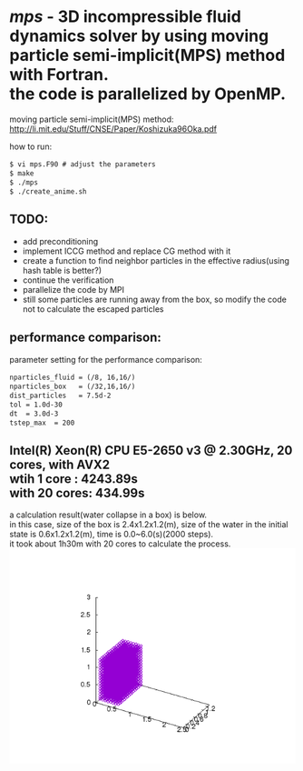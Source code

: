 *mps* - 3D incompressible fluid dynamics solver by using moving particle semi-implicit(MPS) method with Fortran.  
        the code is parallelized by OpenMP.
======
moving particle semi-implicit(MPS) method: http://li.mit.edu/Stuff/CNSE/Paper/Koshizuka96Oka.pdf  
  
how to run:  
~~~~
$ vi mps.F90 # adjust the parameters  
$ make  
$ ./mps  
$ ./create_anime.sh  
~~~~
  
TODO:  
---
- add preconditioning
- implement ICCG method and replace CG method with it
- create a function to find neighbor particles in the effective radius(using hash table is better?)
- continue the verification
- parallelize the code by MPI
- still some particles are running away from the box, so modify the code not to calculate the escaped particles

performance comparison:
---
parameter setting for the performance comparison:  
~~~~
nparticles_fluid = (/8, 16,16/)  
nparticles_box   = (/32,16,16/)  
dist_particles   = 7.5d-2  
tol = 1.0d-30  
dt  = 3.0d-3  
tstep_max  = 200  
~~~~
Intel(R) Xeon(R) CPU E5-2650 v3 @ 2.30GHz, 20 cores, with AVX2  
wtih 1 core  : 4243.89s  
with 20 cores:  434.99s  
---
a calculation result(water collapse in a box) is below.  
in this case, size of the box is 2.4x1.2x1.2(m), size of the water in the initial state is 0.6x1.2x1.2(m), time is 0.0~6.0(s)(2000 steps).  
it took about 1h30m with 20 cores to calculate the process.  
![Alt text](./water_collapse.gif?raw=true "water collapse")
